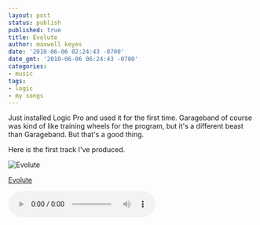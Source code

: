 ```yaml
---
layout: post
status: publish
published: true
title: Evolute
author: maxwell keyes
date: '2010-06-06 02:24:43 -0700'
date_gmt: '2010-06-06 06:24:43 -0700'
categories:
- music
tags:
- logic
- my songs
---
```


Just installed Logic Pro and used it for the first time. Garageband of course was kind of like training wheels for
the program, but it's a different beast than Garageband. But that's a good thing.

Here is the first track I've produced.

![Evolute](/assets/images/posts/evolute.jpg "Evolute")

[Evolute](/assets/mp3/redconfetti-evolute.mp3)

<audio controls>
  <source src="http://redconfetti-assets.s3-us-west-2.amazonaws.com/mp3/misc/redconfetti-evolute.mp3" type="audio/mpeg">
Your browser does not support the audio element.
</audio>

